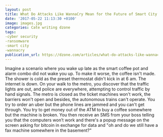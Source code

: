 ```yaml
---
layout: post
title: What Do Attacks Like WannaCry Mean for the Future of Smart City Infrastructure?
date: '2017-05-22 11:13:30 +0100'
image: images.jpg
categories: Cate writing dzone
tags:
-cyber security
-ransomware
-smart city
-wannacry
publication_url: https://dzone.com/articles/what-do-attacks-like-wannacry-mean-for-the-future
---
```

Imagine a scenario where you wake up late as the smart coffee pot and alarm combo did not wake you up. To make it worse, the coffee isn't made. The shower is cold as the preset thermostat didn't kick in at 6 am. The internet is down. On your walk to the metro, you discover that the traffic lights are out, and police are everywhere, attempting to control traffic by hand signals. The metro is closed as the ticket machines won't work, the barriers won't open and besides, the autonomous trains can't operate. You try to order an uber but the phone lines are jammed and you can't get through. You try to get money out of the ATM to buy a coffee somewhere but the machine is broken. You then receive an SMS from your boss telling you that the computers won’t work and there's a popup message on the screen asking for bitcoin in exchange for data and "oh and do we still have a fax machine somewhere in the basement?"
